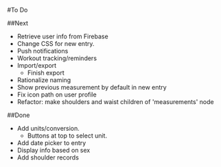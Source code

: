 #To Do

##Next

* Retrieve user info from Firebase
* Change CSS for new entry.
* Push notifications
* Workout tracking/reminders
* Import/export
  * Finish export
* Rationalize naming
* Show previous measurement by default in new entry
* Fix icon path on user profile
* Refactor: make shoulders and waist children of 'measurements' node

##Done

* Add units/conversion.
  * Buttons at top to select unit.
* Add date picker to entry
* Display info based on sex
* Add shoulder records